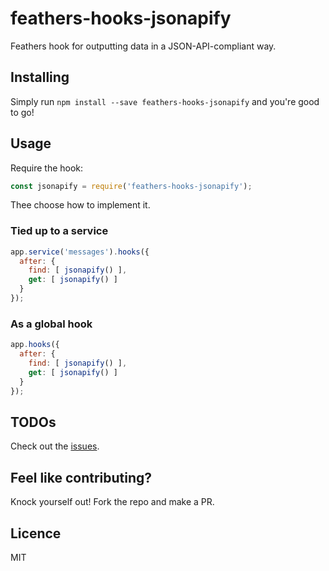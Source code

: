 # feathers-hooks-jsonapify
Feathers hook for outputting data in a JSON-API-compliant way.

## Installing

Simply run `npm install --save feathers-hooks-jsonapify` and you're good to go!

## Usage

Require the hook:

```js
const jsonapify = require('feathers-hooks-jsonapify');
```

Thee choose how to implement it.

### Tied up to a service

```js
app.service('messages').hooks({
  after: {
    find: [ jsonapify() ],
    get: [ jsonapify() ]
  }
});
```

### As a global hook

```js
app.hooks({
  after: {
    find: [ jsonapify() ],
    get: [ jsonapify() ]
  }
});
```

## TODOs

Check out the [issues](https://github.com/joelalejandro/feathers-hooks-jsonapify/issues).

## Feel like contributing?

Knock yourself out! Fork the repo and make a PR.

## Licence

MIT

